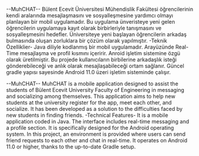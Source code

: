 --MuhCHAT--
Bülent Ecevit Üniversitesi Mühendislik Fakültesi öğrencilerinin kendi aralarında mesajlaşmasını ve sosyalleşmesine yardımcı olmayı planlayan bir mobil uygulamadır. 
Bu uygulama ünveristeye yeni gelen öğrencilerin uygulamaya kayıt olarak birbirleriyle tanışmasını ve sosyalleşmesini hedefler.
Üniversiteye yeni başlayan öğrencilerin arkadaş bulmasında oluşan zorluklara bir çözüm olarak yapılmıştır.
-Teknik Özelliklier-
Java diliyle kodlanmış bir mobil uygulamadır. Arayüzünde Real-Time mesajlaşma ve profil kısmını içeririr. 
Anroid işletim sistemine özgü olarak üretilmiştir.
Bu projede kullanıcıların birbilerine arkadaşlık isteği gönderebileceği ve anlık olarak mesajlaşabileceği ortam sağlanır.
Güncel gradle yapısı sayesinde Android 11.0 üzeri işletim sisteminde çalışır.

--MuhCHAT--
MuhCHAT is a mobile application designed to assist the students of Bülent Ecevit University Faculty of Engineering in messaging and socializing among themselves.
This application aims to help new students at the university register for the app, meet each other, and socialize.
It has been developed as a solution to the difficulties faced by new students in finding friends.
-Technical Features-
It is a mobile application coded in Java. The interface includes real-time messaging and a profile section.
It is specifically designed for the Android operating system.
In this project, an environment is provided where users can send friend requests to each other and chat in real-time.
It operates on Android 11.0 or higher, thanks to the up-to-date Gradle setup.
